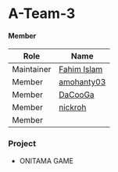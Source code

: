# A-Team-3

#### Member

| Role       | Name                                            |
| ---------- | ----------------------------------------------- |
| Maintainer | [Fahim Islam](https://github.com/FahimIslam731) |
| Member     | [amohanty03](https://github.com/amohanty03)     |
| Member     | [DaCooGa](https://github.com/DaCooGa)           |
| Member     | [nickroh](https://github.com/nickroh)           |
| Member     |                                                 |

### Project

* ONITAMA GAME